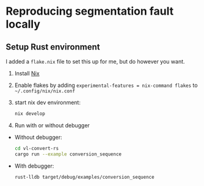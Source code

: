 # Reproducing segmentation fault locally

## Setup Rust environment
I added a `flake.nix` file to set this up for me, but do however you want.

1. Install [Nix](https://nixos.org/download.html)
1. Enable flakes by adding `experimental-features = nix-command flakes` to `~/.config/nix/nix.conf`
1. start nix dev environment:

    ```bash
    nix develop
    ```

1. Run with or without debugger
  - Without debugger:

    ```bash
    cd vl-convert-rs
    cargo run --example conversion_sequence
    ```

  - With debugger:

    ```bash
    rust-lldb target/debug/examples/conversion_sequence
    ```
